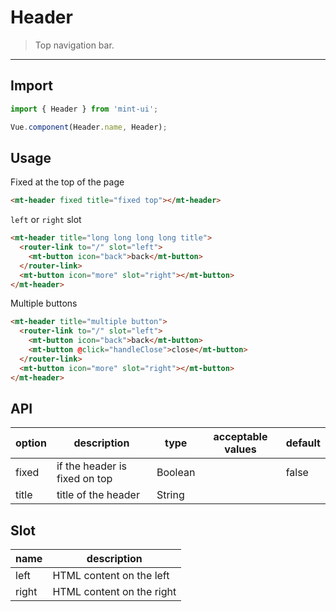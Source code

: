 # Header

> Top navigation bar.

-------------

## Import

```javascript
import { Header } from 'mint-ui';

Vue.component(Header.name, Header);
```

## Usage

Fixed at the top of the page

```html
<mt-header fixed title="fixed top"></mt-header>
```

`left` or `right` slot

```html
<mt-header title="long long long long title">
  <router-link to="/" slot="left">
    <mt-button icon="back">back</mt-button>
  </router-link>
  <mt-button icon="more" slot="right"></mt-button>
</mt-header>
```

Multiple buttons

```html
<mt-header title="multiple button">
  <router-link to="/" slot="left">
    <mt-button icon="back">back</mt-button>
    <mt-button @click="handleClose">close</mt-button>
  </router-link>
  <mt-button icon="more" slot="right"></mt-button>
</mt-header>
```

## API
| option | description | type | acceptable values | default |
|------|-------|---------|-------|--------|
| fixed | if the header is fixed on top | Boolean | | false |
| title | title of the header | String | | |

## Slot
| name | description |
|------|--------|
| left | HTML content on the left |
| right | HTML content on the right |
